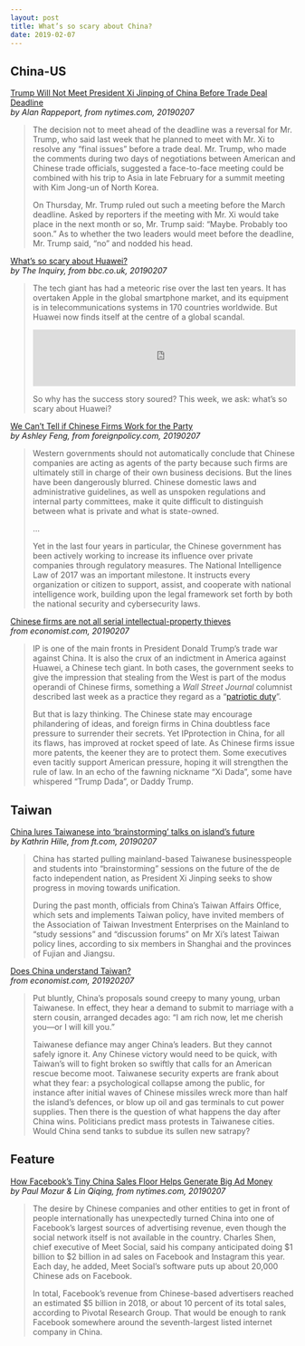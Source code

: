 ```yaml
---
layout: post
title: What’s so scary about China?
date: 2019-02-07
---
```


## China-US

[Trump Will Not Meet President Xi Jinping of China Before Trade Deal Deadline](https://www.nytimes.com/2019/02/07/us/politics/trump-xi-jinping-china-trade.html) <br> *by Alan Rappeport, from nytimes.com, 20190207*

> The decision not to meet ahead of the deadline was a reversal for Mr. Trump, who said last week that he planned to meet with Mr. Xi to resolve any “final issues” before a trade deal. Mr. Trump, who made the comments during two days of negotiations between American and Chinese trade officials, suggested a face-to-face meeting could be combined with his trip to Asia in late February for a summit meeting with Kim Jong-un of North Korea.
>
> On Thursday, Mr. Trump ruled out such a meeting before the March deadline. Asked by reporters if the meeting with Mr. Xi would take place in the next month or so, Mr. Trump said: “Maybe. Probably too soon.” As to whether the two leaders would meet before the deadline, Mr. Trump said, “no” and nodded his head.

[What’s so scary about Huawei?](https://www.bbc.co.uk/sounds/play/w3cswqvl) <br> *by The Inquiry, from bbc.co.uk, 20190207*

> The tech giant has had a meteoric rise over the last ten years. It has overtaken Apple in the global smartphone market, and its equipment is in telecommunications systems in 170 countries worldwide. But Huawei now finds itself at the centre of a global scandal. 
>
> <iframe src="https://tunein.com/embed/player/t129202349/" style="width:100%; height:100px;" scrolling="no" frameborder="no"></iframe>
>
> So why has the success story soured? This week, we ask: what’s so scary about Huawei?

[We Can’t Tell if Chinese Firms Work for the Party](https://foreignpolicy.com/2019/02/07/we-cant-tell-if-chinese-firms-work-for-the-party/) <br> *by Ashley Feng, from foreignpolicy.com, 20190207*

> Western governments should not automatically conclude that Chinese companies are acting as agents of the party because such firms are ultimately still in charge of their own business decisions. But the lines have been dangerously blurred. Chinese domestic laws and administrative guidelines, as well as unspoken regulations and internal party committees, make it quite difficult to distinguish between what is private and what is state-owned.
>
> ...
>
> Yet in the last four years in particular, the Chinese government has been actively working to increase its influence over private companies through regulatory measures. The National Intelligence Law of 2017 was an important milestone. It instructs every organization or citizen to support, assist, and cooperate with national intelligence work, building upon the legal framework set forth by both the national security and cybersecurity laws.

[Chinese firms are not all serial intellectual-property thieves](https://www.economist.com/business/2019/02/09/chinese-firms-are-not-all-serial-intellectual-property-thieves) <br> *from economist.com, 20190207*

> IP is one of the main fronts in President Donald Trump’s trade war against China. It is also the crux of an indictment in America against Huawei, a Chinese tech giant. In both cases, the government seeks to give the impression that stealing from the West is part of the modus operandi of Chinese firms, something a *Wall Street Journal* columnist described last week as a practice they regard as a “[patriotic duty](https://www.wsj.com/articles/u-s-can-destroy-huawei-11548806847)”.
>
> But that is lazy thinking. The Chinese state may encourage philandering of ideas, and foreign firms in China doubtless face pressure to surrender their secrets. Yet IPprotection in China, for all its flaws, has improved at rocket speed of late. As Chinese firms issue more patents, the keener they are to protect them. Some executives even tacitly support American pressure, hoping it will strengthen the rule of law. In an echo of the fawning nickname “Xi Dada”, some have whispered “Trump Dada”, or Daddy Trump.

## Taiwan

[China lures Taiwanese into ‘brainstorming’ talks on island’s future](https://www.ft.com/content/4eb88028-263f-11e9-8ce6-5db4543da632) <br> *by Kathrin Hille, from ft.com, 20190207*

> China has started pulling mainland-based Taiwanese businesspeople and students into “brainstorming” sessions on the future of the de facto independent nation, as President Xi Jinping seeks to show progress in moving towards unification.
>
> During the past month, officials from China’s Taiwan Affairs Office, which sets and implements Taiwan policy, have invited members of the Association of Taiwan Investment Enterprises on the Mainland to “study sessions” and “discussion forums” on Mr Xi’s latest Taiwan policy lines, according to six members in Shanghai and the provinces of Fujian and Jiangsu.

[Does China understand Taiwan?](https://www.economist.com/china/2019/02/09/does-china-understand-taiwan) <br> *from economist.com, 201920207*

> Put bluntly, China’s proposals sound creepy to many young, urban Taiwanese. In effect, they hear a demand to submit to marriage with a stern cousin, arranged decades ago: “I am rich now, let me cherish you—or I will kill you.”
>
> Taiwanese defiance may anger China’s leaders. But they cannot safely ignore it. Any Chinese victory would need to be quick, with Taiwan’s will to fight broken so swiftly that calls for an American rescue become moot. Taiwanese security experts are frank about what they fear: a psychological collapse among the public, for instance after initial waves of Chinese missiles wreck more than half the island’s defences, or blow up oil and gas terminals to cut power supplies. Then there is the question of what happens the day after China wins. Politicians predict mass protests in Taiwanese cities. Would China send tanks to subdue its sullen new satrapy?

## Feature

[How Facebook’s Tiny China Sales Floor Helps Generate Big Ad Money](https://www.nytimes.com/2019/02/07/technology/facebook-china-internet.html) <br> *by Paul Mozur & Lin Qiqing, from nytimes.com, 20190207*

> The desire by Chinese companies and other entities to get in front of people internationally has unexpectedly turned China into one of Facebook’s largest sources of advertising revenue, even though the social network itself is not available in the country. Charles Shen, chief executive of Meet Social, said his company anticipated doing $1 billion to $2 billion in ad sales on Facebook and Instagram this year. Each day, he added, Meet Social’s software puts up about 20,000 Chinese ads on Facebook.
>
> In total, Facebook’s revenue from Chinese-based advertisers reached an estimated $5 billion in 2018, or about 10 percent of its total sales, according to Pivotal Research Group. That would be enough to rank Facebook somewhere around the seventh-largest listed internet company in China.